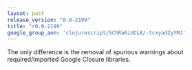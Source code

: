 ```yaml
---
layout: post
release_version: "0.0-2199"
title: "r0.0-2199"
google_group_ann: 'clojurescript/SChRa6iUCL8/-tcxyadZyYMJ'
---
```


The only difference is the removal of spurious warnings about required/imported Google Closure libraries.
